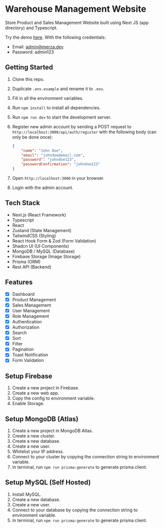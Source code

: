# Warehouse Management Website

Store Product and Sales Management Website built using Next JS (app directory) and Typescript.

Try the demo [here](https://warehouse.merza.dev/).
With the following credentials:

- Email: admin@merza.dev
- Password: admin123

## Getting Started

1. Clone this repo.
1. Duplicate ```.env.example``` and rename it to ```.env```.
1. Fill in all the environment variables.
1. Run ```npm install``` to install all dependencies.
1. Run ```npm run dev``` to start the development server.
1. Register new admin account by sending a POST request to ```http://localhost:3000/api/auth/register``` with the following body (can only be done once):

    ```json
    {
        "name": "John Doe",
        "email": "johndoe@email.com",
        "password": "johndoe123",
        "passwordConfirmation": "johndoe123"
    }
    ```

1. Open ```http://localhost:3000``` in your browser.
1. Login with the admin account.

## Tech Stack

- Next.js (React Framework)
- Typescript
- React
- Zustand (State Management)
- TailwindCSS (Styling)
- React Hook Form & Zod (Form Validation)
- Shadcn UI (UI Components)
- MongoDB / MySQL (Database)
- Firebase Storage (Image Storage)
- Prisma (ORM)
- Rest API (Backend)

## Features

- [x] Dashboard
- [x] Product Management
- [x] Sales Management
- [x] User Management
- [x] Role Management
- [x] Authentication
- [x] Authorization
- [x] Search
- [x] Sort
- [x] Filter
- [x] Pagination
- [x] Toast Notification
- [x] Form Validation

## Setup Firebase

1. Create a new project in Firebase.
1. Create a new web app.
1. Copy the config to environment variable.
1. Enable Storage.

## Setup MongoDB (Atlas)

1. Create a new project in MongoDB Atlas.
1. Create a new cluster.
1. Create a new database.
1. Create a new user.
1. Whitelist your IP address.
1. Connect to your cluster by copying the connection string to environment variable.
1. In terminal, run ```npm run prisma:generate``` to generate prisma client.

## Setup MySQL (Self Hosted)

1. Install MySQL.
1. Create a new database.
1. Create a new user.
1. Connect to your database by copying the connection string to environment variable.
1. In terminal, run ```npm run prisma:generate``` to generate prisma client.
